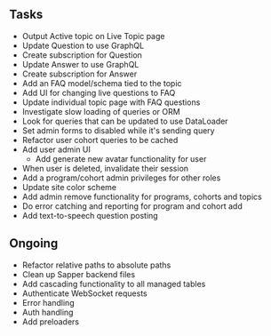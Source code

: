 ## Tasks

- Output Active topic on Live Topic page
- Update Question to use GraphQL
- Create subscription for Question
- Update Answer to use GraphQL
- Create subscription for Answer
- Add an FAQ model/schema tied to the topic
- Add UI for changing live questions to FAQ
- Update individual topic page with FAQ questions
- Investigate slow loading of queries or ORM
- Look for queries that can be updated to use DataLoader
- Set admin forms to disabled while it's sending query
- Refactor user cohort queries to be cached
- Add user admin UI
  - Add generate new avatar functionality for user
- When user is deleted, invalidate their session
- Add a program/cohort admin privileges for other roles
- Update site color scheme
- Add admin remove functionality for programs, cohorts and topics
- Do error catching and reporting for program and cohort add
- Add text-to-speech question posting

## Ongoing

- Refactor relative paths to absolute paths
- Clean up Sapper backend files
- Add cascading functionality to all managed tables
- Authenticate WebSocket requests
- Error handling
- Auth handling
- Add preloaders 

